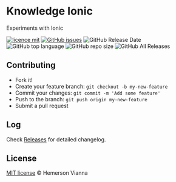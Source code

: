 # Knowledge Ionic

Experiments with Ionic

[![licence mit](https://img.shields.io/badge/license-MIT-blue.svg?style=flat-square)](http://hemersonvianna.mit-license.org/)
[![GitHub issues](https://img.shields.io/github/issues/org-victorinox/knowledge-ionic.svg)](https://github.com/org-victorinox/knowledge-ionic/issues)
![GitHub Release Date](https://img.shields.io/github/release-date/org-victorinox/knowledge-ionic.svg)
![GitHub top language](https://img.shields.io/github/languages/top/org-victorinox/knowledge-ionic.svg)
![GitHub repo size](https://img.shields.io/github/repo-size/org-victorinox/knowledge-ionic.svg)
![GitHub All Releases](https://img.shields.io/github/downloads/org-victorinox/knowledge-ionic/total.svg)

## Contributing

- Fork it!
- Create your feature branch: `git checkout -b my-new-feature`
- Commit your changes: `git commit -m 'Add some feature'`
- Push to the branch: `git push origin my-new-feature`
- Submit a pull request

## Log

Check [Releases](https://github.com/org-victorinox/knowledge-ionic/releases) for detailed changelog.

## License

[MIT license](http://hemersonvianna.mit-license.org/) © Hemerson Vianna
